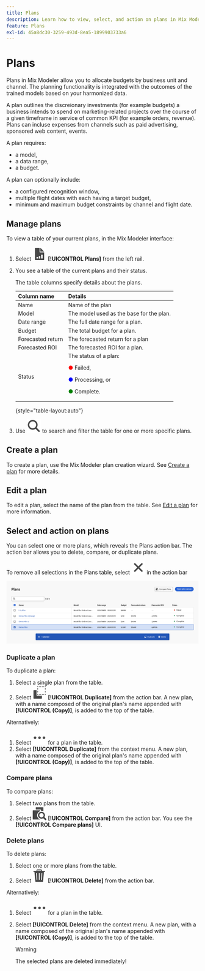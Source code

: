 ```yaml
---
title: Plans
description: Learn how to view, select, and action on plans in Mix Modeler.
feature: Plans
exl-id: 45a8dc30-3259-493d-8ea5-1899903733a6
---
```

# Plans

Plans in Mix Modeler allow you to allocate budgets by business unit and channel. The planning functionality is integrated with the outcomes of the trained models based on your harmonized data.

A plan outlines the discreionary investments (for example budgets) a business intends to spend on marketing-related projects over the course of a given timeframe in service of common KPI (for example orders, revenue). Plans can incluse expenses from channels such as paid advertising, sponsored web content, events.

A plan requires:

- a model,
- a data range,
- a budget.

A plan can optionally include:

- a configured recognition window,
- multiple flight dates with each having a target budget,
- minimum and maximum budget constraints by channel and flight date.


## Manage plans

To view a table of your current plans, in the Mix Modeler interface:

1. Select ![](/help/assets/icons/FileChart.svg) **[!UICONTROL Plans]** from the left rail.

1. You see a table of the current plans and their status.

    The table columns specify details about the plans.

    | Column name | Details |
    |---|---|
    | Name | Name of the plan |
    | Model | The model used as the base for the plan. |
    | Date range | The full date range for a plan. |
    | Budget | The total budget for a plan. |
    | Forecasted return | The forecasted return for a plan |
    | Forecasted ROI | The forecasted ROI for a plan. |
    | Status | The status of a plan: <p><span style="color:red">●</span> Failed, <p><span style="color:blue">●</span> Processing, or <p><span style="color:green">●</span> Complete. |

    {style="table-layout:auto"}

1. Use ![Search](/help/assets/icons/Search.svg) to search and filter the table for one or more specific plans.

## Create a plan

To create a plan, use the Mix Modeler plan creation wizard. See [Create a plan](create.md) for more details.


## Edit a plan

To edit a plan, select the name of the plan from the table. See [Edit a plan](edit.md) for more information.


## Select and action on plans

You can select one or more plans, which reveals the Plans action bar. The action bar allows you to delete, compare, or duplicate plans. 

To remove all selections in the Plans table, select ![Close](/help/assets/icons/Close.svg) in the action bar

![Plans action bar](/help/assets/plans-action-bar.png)

### Duplicate a plan

To duplicate a plan:

1. Select a single plan from the table.
1. Select ![Copy](/help/assets/icons/Copy.svg) **[!UICONTROL Duplicate]** from the action bar. A new plan, with a name composed of the original plan's name appended with **[!UICONTROL (Copy)]**, is added to the top of the table. 

Alternatively:

1. Select ![More](/help/assets/icons/More.svg) for a plan in the table.
1. Select **[!UICONTROL Duplicate]** from the context menu. A new plan, with a name composed of the original plan's name appended with **[!UICONTROL (Copy)]**, is added to the top of the table.

### Compare plans

To compare plans:

1. Select two plans from the table.
1. Select ![Compare](/help/assets/icons/Compare.svg) **[!UICONTROL Compare]** from the action bar. You see the **[!UICONTROL Compare plans]** UI. 


### Delete plans

To delete plans:

1. Select one or more plans from the table.
1. Select ![Delete](/help/assets/icons/Delete.svg) **[!UICONTROL Delete]** from the action bar.

Alternatively:

1. Select ![More](/help/assets/icons/More.svg) for a plan in the table.
1. Select **[!UICONTROL Delete]** from the context menu. A new plan, with a name composed of the original plan's name appended with **[!UICONTROL (Copy)]**, is added to the top of the table.
   
   >[!WARNING]
   >
   >   The selected plans are deleted immediately!
